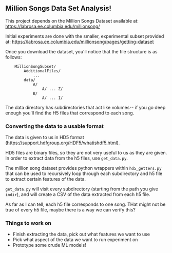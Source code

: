 ## Million Songs Data Set Analysis! 

This project depends on the Million Songs Dataset available at: https://labrosa.ee.columbia.edu/millionsong/

Initial experiments are done with the smaller, experimental subset provided at: https://labrosa.ee.columbia.edu/millionsong/pages/getting-dataset

Once you download the dataset, you'll notice that the file structure is as follows: 
```
    MillionSongSubset/
        AdditionalFiles/
            ...
        data/
            A/
                A/ ... Z/
            B/
                A/ ... I/
```
The data directory has subdirectories that act like volumes-- if you go deep enough you'll find the H5 files that correspond to each song. 

### Converting the data to a usable format
The data is given to us in HD5 format (https://support.hdfgroup.org/HDF5/whatishdf5.html).

HD5 files are binary files, so they are not very useful to us as they are given. In order to extract data from the h5 files, use `get_data.py`. 

The million song dataset provides python wrappers within `hd5_getters.py` that can be used to recursively loop through each subdirectory and h5 file to extract certain features of the data. 

`get_data.py` will visit every subdirectory (starting from the path you give `indir`), and will create a CSV of the data extracted from each h5 file.

As far as I can tell, each h5 file corresponds to one song. THat might not be true of every h5 file, maybe there is a way we can verify this?

### Things to work on
* Finish extracting the data, pick out what features we want to use
* Pick what aspect of the data we want to run experiment on
* Prototype some crude ML models! 
